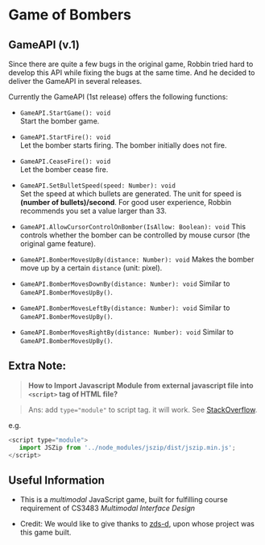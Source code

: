 # Game of Bombers


## GameAPI (v.1)

Since there are quite a few bugs in the original game, Robbin tried hard to develop this API while fixing the bugs at the same time. And he decided to deliver the GameAPI in several releases.

Currently the GameAPI (1st release) offers the following functions:

+ ```GameAPI.StartGame(): void```  
 Start the bomber game.

+ ```GameAPI.StartFire(): void```  
  Let the bomber starts firing. The bomber initially does not fire.

+ ```GameAPI.CeaseFire(): void```  
  Let the bomber cease fire.

+ ```GameAPI.SetBulletSpeed(speed: Number): void```  
  Set the speed at which bullets are generated. The unit for speed is **(number of bullets)/second**. For good user experience, Robbin recommends you set a value larger than 33.

+ ```GameAPI.AllowCursorControlOnBomber(IsAllow: Boolean): void```
  This controls whether the bomber can be controlled by mouse cursor (the original game feature).

+ ```GameAPI.BomberMovesUpBy(distance: Number): void```
  Makes the bomber move up by a certain ```distance``` (unit: pixel).

+ ```GameAPI.BomberMovesDownBy(distance: Number): void```
  Similar to ```GameAPI.BomberMovesUpBy()```.

+ ```GameAPI.BomberMovesLeftBy(distance: Number): void```
  Similar to ```GameAPI.BomberMovesUpBy()```.

+ ```GameAPI.BomberMovesRightBy(distance: Number): void```
  Similar to ```GameAPI.BomberMovesUpBy()```.

## Extra Note: 
  > **How to Import Javascript Module from external javascript file into ```<script>``` tag of HTML file?**


  > Ans: add ```type="module"``` to script tag. it will work. See [StackOverflow](https://stackoverflow.com/questions/62783429/how-to-import-javascript-module-from-external-javascript-file-into-script-tag).
  
  e.g.
  ```js
  <script type="module">    
     import JSZip from '../node_modules/jszip/dist/jszip.min.js';
  </script>
  ```


## Useful Information

+ This is a *multimodal* JavaScript game, built for fulfilling course requirement of CS3483 *Multimodal Interface Design* 

+ Credit: We would like to give thanks to [zds-d](https://github.com/zds-d/planeGame.git), upon whose project was this game built. 
